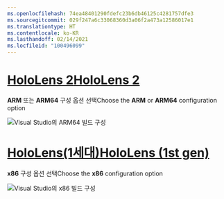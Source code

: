 ```yaml
---
ms.openlocfilehash: 74ea48401290fdefc23b6db46125c4281757dfe3
ms.sourcegitcommit: 029f247a6c33068360d3a06f2a473a12586017e1
ms.translationtype: HT
ms.contentlocale: ko-KR
ms.lasthandoff: 02/14/2021
ms.locfileid: "100496099"
---
```

# <a name="hololens-2"></a>[<span data-ttu-id="89f07-101">HoloLens 2</span><span class="sxs-lookup"><span data-stu-id="89f07-101">HoloLens 2</span></span>](#tab/hl2)

<span data-ttu-id="89f07-102">**ARM** 또는 **ARM64** 구성 옵션 선택</span><span class="sxs-lookup"><span data-stu-id="89f07-102">Choose the **ARM** or **ARM64** configuration option</span></span>

![Visual Studio의 ARM64 빌드 구성](../images/arm64setting.png)

# <a name="hololens-1st-gen"></a>[<span data-ttu-id="89f07-104">HoloLens(1세대)</span><span class="sxs-lookup"><span data-stu-id="89f07-104">HoloLens (1st gen)</span></span>](#tab/hl)

<span data-ttu-id="89f07-105">**x86** 구성 옵션 선택</span><span class="sxs-lookup"><span data-stu-id="89f07-105">Choose the **x86** configuration option</span></span>

![Visual Studio의 x86 빌드 구성](../images/x86setting.png)